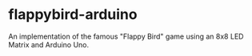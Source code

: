# flappybird-arduino
An implementation of the famous "Flappy Bird" game using an 8x8 LED Matrix and Arduino Uno.
